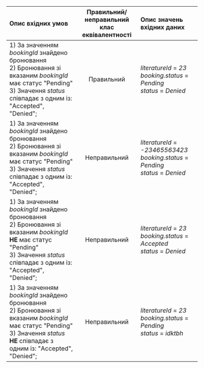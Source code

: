|Опис вхідних умов|Правильний/неправильний <br> клас еквівалентності|Опис значень вхідних даних|
|:-|:-:|:-|
|1) За значенням *bookingId* знайдено бронювання<br>2) Бронювання зі вказаним *bookingId* має статус "Pending"<br>3) Значення *status* співпадає з одним із: "Accepted", "Denied";| Правильний | *literatureId* = *23* <br> *booking.status* = *Pending*<br> *status* = *Denied*|
|1) За значенням *bookingId* знайдено бронювання<br>2) Бронювання зі вказаним *bookingId* має статус "Pending"<br>3) Значення *status* співпадає з одним із: "Accepted", "Denied";| Неправильний | *literatureId* = *-23465563423* <br> *booking.status* = *Pending*<br> *status* = *Denied*|
|1) За значенням *bookingId* знайдено бронювання<br>2) Бронювання зі вказаним *bookingId* **НЕ** має статус "Pending"<br>3) Значення *status* співпадає з одним із: "Accepted", "Denied";| Неправильний | *literatureId* = *23* <br> *booking.status* = *Accepted*<br> *status* = *Denied*|
|1) За значенням *bookingId* знайдено бронювання<br>2) Бронювання зі вказаним *bookingId* має статус "Pending"<br>3) Значення *status* **НЕ** співпадає з одним із: "Accepted", "Denied";| Неправильний | *literatureId* = *23* <br> *booking.status* = *Pending*<br> *status* = *idktbh*|
